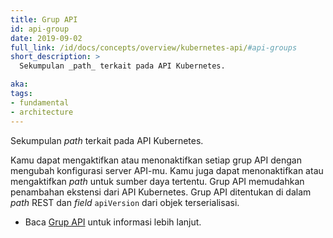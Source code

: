 ```yaml
---
title: Grup API
id: api-group
date: 2019-09-02
full_link: /id/docs/concepts/overview/kubernetes-api/#api-groups
short_description: >
  Sekumpulan _path_ terkait pada API Kubernetes.

aka:
tags:
- fundamental
- architecture
---
```

Sekumpulan _path_ terkait pada API Kubernetes.

<!--more-->

Kamu dapat mengaktifkan atau menonaktifkan setiap grup API dengan mengubah konfigurasi server API-mu. Kamu juga dapat menonaktifkan atau mengaktifkan _path_ untuk sumber daya tertentu. Grup API memudahkan penambahan ekstensi dari API Kubernetes. Grup API ditentukan di dalam _path_ REST dan _field_ `apiVersion` dari objek terserialisasi.

* Baca [Grup API](/id/docs/concepts/overview/kubernetes-api/#api-groups) untuk informasi lebih lanjut.

